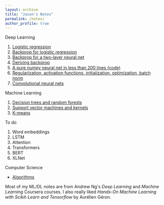 ```yaml
---
layout: archive
title: "Jason's Notes"
permalink: /notes/
author_profile: true
---
```


Deep Learning
1. [Logistic regression](/files/logistic_regression_notes.pdf)
2. [Backprop for logistic regression](/files/IMG_3902.JPG)
3. [Backprop for a two-layer neural net](/files/IMG_3903.JPG)
4. [Deriving backprop](/files/deriving_backprop.pdf)
5. [A pure numpy neural net in less than 200 lines (code)](https://github.com/jasonwei20/jasonwei20.github.io/blob/master/code/numpy_neural_net.py)
5. [Regularization, activation functions, initialization, optimization, batch norm](/files/improving_neural_nets_notes.pdf)
6. [Convolutional neural nets](/files/convnet_notes.pdf)

Machine Learning
1. [Decision trees and random forests](/files/IMG_3905.JPG)
2. [Support vector machines and kernels](/files/IMG_3904.JPG)
3. [K-means](/files/kmeans.pdf)

To do
1. Word embeddings
2. LSTM
3. Attention
4. Transformers
5. BERT
6. XLNet

Computer Science
* [Algorithms](/files/algo_notes.pdf)

Most of my ML/DL notes are from Andrew Ng's *Deep Learning* and *Machine Learning* Coursera courses. I also really liked *Hands-On Machine Learning with Scikit-Learn and Tensorflow* by Aurélien Géron.

<!-- Vision Papers
* [Cooperative learning of audio and visual models](/files/IMG_3579.JPG) [(Paper)](http://vlg.cs.dartmouth.edu/projects/avts/)
* [Self-supervised feature learning for sematic segementation of overhead imagery](/files/IMG_3580.JPG) [(Paper)](http://bmvc2018.org/contents/papers/0345.pdf)
* [Scaling and benchmarking self-supervised visual representation learning](/files/IMG_3581.JPG) [(Paper)](https://research.fb.com/publications/scaling-and-benchmarking-self-supervised-visual-representation-learning/)
* [Video representation learning by dense predictive coding](/files/IMG_3582.JPG) [(Paper)](https://arxiv.org/abs/1909.04656)
* [Self-supervised learning of facial attributes from video](/files/IMG_3583.JPG) [(Paper)](https://arxiv.org/abs/1808.06882) -->

<!-- Recommendation Systems Papers
* [Recommendation systems](/files/IMG_3585.JPG) [(Book)](http://infolab.stanford.edu/~ullman/mmds/ch9.pdf)
* [Factorization machines](/files/IMG_3584.JPG) [(Paper)](https://www.csie.ntu.edu.tw/~b97053/paper/Rendle2010FM.pdf)
* [Recs for mobile apps with HITS algorithm with association rules](/files/IMG_3584.JPG) [(Paper)](https://ieeexplore.ieee.org/document/8779623?denied=)
* [SimRank](/files/IMG_3589.JPG) [(Paper)](http://ilpubs.stanford.edu:8090/508/1/2001-41.pdf)
* [Statistical methods for recommender systems](/files/IMG_3590.JPG) [(Book)](https://www.amazon.com/Statistical-Methods-Recommender-Systems-Agarwal/dp/1107036070)
* [Item-to-item collaborative filtering](/files/IMG_3591.JPG) [(Paper)](https://www.cs.umd.edu/~samir/498/Amazon-Recommendations.pdf)
* [Node2Vec](/files/IMG_3592.JPG) [(Paper)](https://cs.stanford.edu/~jure/pubs/node2vec-kdd16.pdf) -->
